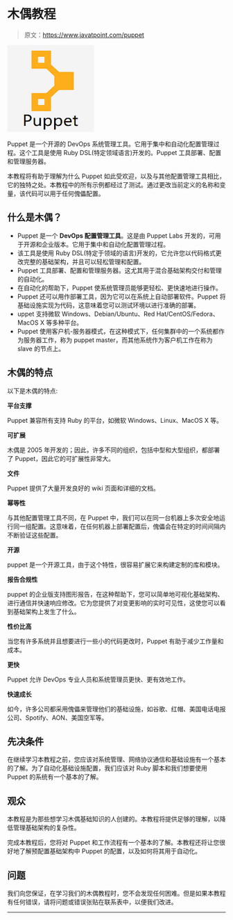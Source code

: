 # 木偶教程

> 原文：<https://www.javatpoint.com/puppet>

![Puppet Tutorial](img/fab660c0f3a4de99bb73260476e186bf.png)

Puppet 是一个开源的 DevOps 系统管理工具。它用于集中和自动化配置管理过程。这个工具是使用 Ruby DSL(特定领域语言)开发的。Puppet 工具部署、配置和管理服务器。

本教程将有助于理解为什么 Puppet 如此受欢迎，以及与其他配置管理工具相比，它的独特之处。本教程中的所有示例都经过了测试。通过更改当前定义的名称和变量，该代码可以用于任何傀儡配置。

## 什么是木偶？

*   Puppet 是一个 **DevOps 配置管理工具**。这是由 Puppet Labs 开发的，可用于开源和企业版本。它用于集中和自动化配置管理过程。
*   该工具是使用 Ruby DSL(特定于领域的语言)开发的，它允许您以代码格式更改完整的基础架构，并且可以轻松管理和配置。
*   Puppet 工具部署、配置和管理服务器。这尤其用于混合基础架构交付和管理的自动化。
*   在自动化的帮助下，Puppet 使系统管理员能够更轻松、更快速地进行操作。
*   Puppet 还可以用作部署工具，因为它可以在系统上自动部署软件。Puppet 将基础设施实现为代码，这意味着您可以测试环境以进行准确的部署。
*   uppet 支持微软 Windows、Debian/Ubuntu、Red Hat/CentOS/Fedora、MacOS X 等多种平台。
*   Puppet 使用客户机-服务器模式，在这种模式下，任何集群中的一个系统都作为服务器工作，称为 puppet master，而其他系统作为客户机工作在称为 slave 的节点上。

## 木偶的特点

以下是木偶的特点:

**平台支撑**

Puppet 兼容所有支持 Ruby 的平台，如微软 Windows、Linux、MacOS X 等。

**可扩展**

木偶是 2005 年开发的；因此，许多不同的组织，包括中型和大型组织，都部署了 Puppet，因此它的可扩展性非常大。

**文件**

Puppet 提供了大量开发良好的 wiki 页面和详细的文档。

**幂等性**

与其他配置管理工具不同，在 Puppet 中，我们可以在同一台机器上多次安全地运行同一组配置。这意味着，在任何机器上部署配置后，傀儡会在特定的时间间隔内不断验证这些配置。

**开源**

puppet 是一个开源工具，由于这个特性，很容易扩展它来构建定制的库和模块。

**报告合规性**

puppet 的企业版支持图形报告，在这种帮助下，您可以简单地可视化基础架构、进行通信并快速响应修改。它为您提供了对变更影响的实时可见性，这使您可以看到基础架构上发生了什么。

**性价比高**

当您有许多系统并且想要进行一些小的代码更改时，Puppet 有助于减少工作量和成本。

**更快**

Puppet 允许 DevOps 专业人员和系统管理员更快、更有效地工作。

**快速成长**

如今，许多公司都采用傀儡来管理他们的基础设施，如谷歌、红帽、美国电话电报公司、Spotify、AON、美国空军等。

## 先决条件

在继续学习本教程之前，您应该对系统管理、网络协议通信和基础设施有一个基本的了解。为了自动化基础设施配置，我们应该对 Ruby 脚本和我们想要使用 Puppet 的系统有一个基本的了解。

## 观众

本教程是为那些想学习木偶基础知识的人创建的。本教程将提供足够的理解，以降低管理基础架构的复杂性。

完成本教程后，您将对 Puppet 和工作流程有一个基本的了解。本教程还将让您很好地了解预配置基础架构中 Puppet 的配置，以及如何将其用于自动化。

## 问题

我们向您保证，在学习我们的木偶教程时，您不会发现任何困难。但是如果本教程有任何错误，请将问题或错误张贴在联系表中，以便我们改进。

* * *